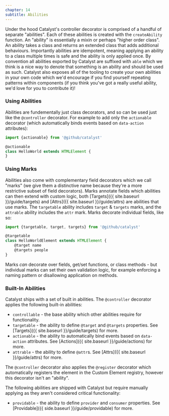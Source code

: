 ```yaml
---
chapter: 14
subtitle: Abilities
---
```


Under the hood Catalyst's controller decorator is comprised of a handful of separate "abilities". Each of these abilities is created with the `createAbility` function. An "ability" is essentially a mixin or perhaps "higher order class". An ability takes a class and returns an extended class that adds additional behaviours. Importantly abilities are idempotent, meaning applying an ability to a class multiple times is safe and the ability is only applied once. By convention all abilities exported by Catalyst are suffixed with `able` which we think is a nice way to denote that something is an ability and should be used as such. Catalyst also exposes all of the tooling to create your own abilities in your own code which we'd encourage if you find yourself repeating patterns within components (if you think you've got a really useful ability, we'd love for you to contribute it)!

### Using Abilities

Abilities are fundementally just class decorators, and so can be used just like the `@controller` decorator. For example to add only the `actionable` decorator (which automatically binds events based on `data-action` attributes):

```typescript
import {actionable} from '@github/catalyst'

@actionable
class HelloWorld extends HTMLElement {
}
```

### Using Marks

Abilities also come with complementary field decorators which we call "marks" (we give them a distinctive name because they're a more restrictive subset of field decorators). Marks annotate fields which abilities can then extend with custom logic, both [Targets]({{ site.baseurl }}/guide/targets) and [Attrs]({{ site.baseurl }}/guide/attrs) are abilities that use marks. The `targetable` ability includes `target` & `targets` marks, and the `attrable` ability includes the `attr` mark. Marks decorate individual fields, like so:

```typescript
import {targetable, target, targets} from '@github/catalyst'

@targetable
class HelloWorldElement extends HTMLElement {
    @target name
    @targets people
}
```

Marks _can_ decorate over fields, get/set functions, or class methods - but individual marks can set their own validation logic, for example enforcing a naming pattern or disallowing application on methods.

### Built-In Abilities

Catalyst ships with a set of built in abilities. The `@controller` decorator applies the following built-in abilities:

- `controllable` - the base ability which other abilities require for functionality.
- `targetable` - the ability to define `@target` and `@targets` properties. See [Targets]({{ site.baseurl }}/guide/targets) for more.
- `actionable` - the ability to automatically bind events based on `data-action` attributes. See [Actions]({{ site.baseurl }}/guide/actions) for more.
- `attrable` - the ability to define `@attr`s. See [Attrs]({{ site.baseurl }}/guide/attrs) for more.

The `@controller` decorator also applies the `@register` decorator which automatically registers the element in the Custom Element registry, however this decorator isn't an "ability".

The following abilities are shipped with Catalyst but require manually applying as they aren't considered critical functionality:

 - `providable` - the ability to define `provider` and `consumer` properties. See [Providable]({{ side.baseurl }}/guide/providable) for more.
